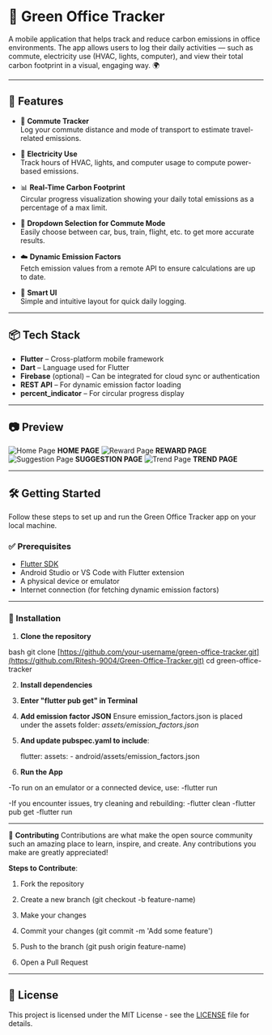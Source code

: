 # 🌱 Green Office Tracker

A mobile application that helps track and reduce carbon emissions in office environments. The app allows users to log their daily activities — such as commute, electricity use (HVAC, lights, computer), and view their total carbon footprint in a visual, engaging way. 🌍

---

## 📱 Features

- 🚶 **Commute Tracker**  
  Log your commute distance and mode of transport to estimate travel-related emissions.

- 🔌 **Electricity Use**  
  Track hours of HVAC, lights, and computer usage to compute power-based emissions.

- 📊 **Real-Time Carbon Footprint**  
  Circular progress visualization showing your daily total emissions as a percentage of a max limit.

- 🔽 **Dropdown Selection for Commute Mode**  
  Easily choose between car, bus, train, flight, etc. to get more accurate results.

- ☁️ **Dynamic Emission Factors**  
  Fetch emission values from a remote API to ensure calculations are up to date.

- 🧠 **Smart UI**  
  Simple and intuitive layout for quick daily logging.

---

## 📦 Tech Stack

- **Flutter** – Cross-platform mobile framework
- **Dart** – Language used for Flutter
- **Firebase** (optional) – Can be integrated for cloud sync or authentication
- **REST API** – For dynamic emission factor loading
- **percent_indicator** – For circular progress display


---

## 📷 Preview

![Home Page](screenshots/Home%20Page.png) **HOME PAGE**  ![Reward Page](screenshots/Reward%20Screen.png) **REWARD PAGE**
![Suggestion Page](screenshots/Suggestion%20Screen.png)  **SUGGESTION PAGE**  ![Trend Page](screenshots/Trend%20Screen(Show%20graph%20of%20Carbon%20emission%20of%20User).png)  **TREND PAGE**

---

## 🛠️ Getting Started

Follow these steps to set up and run the Green Office Tracker app on your local machine.

### ✅ Prerequisites

- [Flutter SDK](https://docs.flutter.dev/get-started/install)
- Android Studio or VS Code with Flutter extension
- A physical device or emulator
- Internet connection (for fetching dynamic emission factors)

---

### 🚀 Installation

1. **Clone the repository**

bash
git clone [https://github.com/your-username/green-office-tracker.git](https://github.com/Ritesh-9004/Green-Office-Tracker.git)
cd green-office-tracker

2. **Install dependencies**

3. **Enter "flutter pub get" in Terminal**

4. **Add emission factor JSON**
      Ensure emission_factors.json is placed under the assets folder:
         _assets/emission_factors.json_


6. **And update pubspec.yaml to include**:
   
     flutter:
        assets:
          - android/assets/emission_factors.json
   
7. **Run the App**
   
-To run on an emulator or a connected device, use:
    -flutter run
  
-If you encounter issues, try cleaning and rebuilding:
  -flutter clean
  -flutter pub get
  -flutter run

---
🤝 **Contributing**
    Contributions are what make the open source community such an amazing place to learn, inspire, and create. Any contributions you make are greatly appreciated!

  **Steps to Contribute**:

1. Fork the repository

2. Create a new branch (git checkout -b feature-name)

3. Make your changes

4. Commit your changes (git commit -m 'Add some feature')

5. Push to the branch (git push origin feature-name)

6. Open a Pull Request

---
## 📝 License

This project is licensed under the MIT License - see the [LICENSE](LICENSE) file for details.




